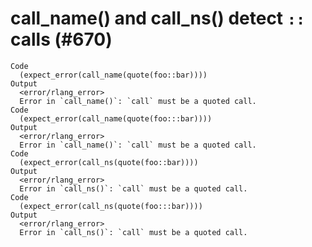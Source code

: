 # call_name() and call_ns() detect `::` calls (#670)

    Code
      (expect_error(call_name(quote(foo::bar))))
    Output
      <error/rlang_error>
      Error in `call_name()`: `call` must be a quoted call.
    Code
      (expect_error(call_name(quote(foo:::bar))))
    Output
      <error/rlang_error>
      Error in `call_name()`: `call` must be a quoted call.
    Code
      (expect_error(call_ns(quote(foo::bar))))
    Output
      <error/rlang_error>
      Error in `call_ns()`: `call` must be a quoted call.
    Code
      (expect_error(call_ns(quote(foo:::bar))))
    Output
      <error/rlang_error>
      Error in `call_ns()`: `call` must be a quoted call.

